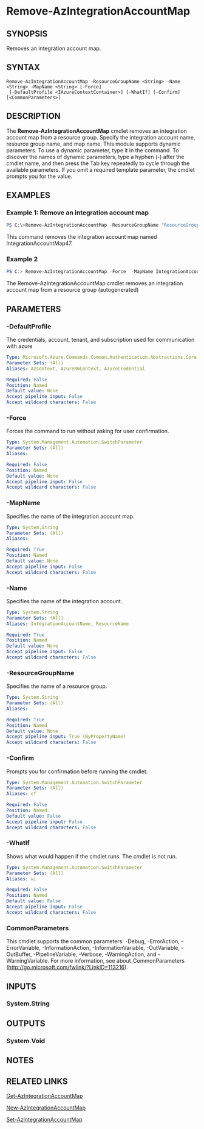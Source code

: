 ﻿---
external help file: Microsoft.Azure.PowerShell.Cmdlets.LogicApp.dll-Help.xml
Module Name: Az.LogicApp
ms.assetid: 7AAF2ACC-84ED-449C-B1E8-F074463F44EB
online version: https://docs.microsoft.com/en-us/powershell/module/az.logicapp/remove-azintegrationaccountmap
schema: 2.0.0
---

# Remove-AzIntegrationAccountMap

## SYNOPSIS
Removes an integration account map.

## SYNTAX

```
Remove-AzIntegrationAccountMap -ResourceGroupName <String> -Name <String> -MapName <String> [-Force]
 [-DefaultProfile <IAzureContextContainer>] [-WhatIf] [-Confirm] [<CommonParameters>]
```

## DESCRIPTION
The **Remove-AzIntegrationAccountMap** cmdlet removes an integration account map from a resource group.
Specify the integration account name, resource group name, and map name.
This module supports dynamic parameters.
To use a dynamic parameter, type it in the command.
To discover the names of dynamic parameters, type a hyphen (-) after the cmdlet name, and then press the Tab key repeatedly to cycle through the available parameters.
If you omit a required template parameter, the cmdlet prompts you for the value.

## EXAMPLES

### Example 1: Remove an integration account map
```powershell
PS C:\>Remove-AzIntegrationAccountMap -ResourceGroupName "ResourceGroup11" -Name "IntegrationAccount31" -MapName "IntegrationAccountMap47"
```

This command removes the integration account map named IntegrationAccountMap47.

### Example 2
```powershell <!-- Aladdin Generated Example --> 
PS C:> Remove-AzIntegrationAccountMap -Force  -MapName IntegrationAccountMap47 -Name IntegrationAccount31 -ResourceGroupName ResourceGroup11
```

The Remove-AzIntegrationAccountMap cmdlet removes an integration account map from a resource group (autogenerated)

## PARAMETERS

### -DefaultProfile
The credentials, account, tenant, and subscription used for communication with azure

```yaml
Type: Microsoft.Azure.Commands.Common.Authentication.Abstractions.Core.IAzureContextContainer
Parameter Sets: (All)
Aliases: AzContext, AzureRmContext, AzureCredential

Required: False
Position: Named
Default value: None
Accept pipeline input: False
Accept wildcard characters: False
```

### -Force
Forces the command to run without asking for user confirmation.

```yaml
Type: System.Management.Automation.SwitchParameter
Parameter Sets: (All)
Aliases:

Required: False
Position: Named
Default value: None
Accept pipeline input: False
Accept wildcard characters: False
```

### -MapName
Specifies the name of the integration account map.

```yaml
Type: System.String
Parameter Sets: (All)
Aliases:

Required: True
Position: Named
Default value: None
Accept pipeline input: False
Accept wildcard characters: False
```

### -Name
Specifies the name of the integration account.

```yaml
Type: System.String
Parameter Sets: (All)
Aliases: IntegrationAccountName, ResourceName

Required: True
Position: Named
Default value: None
Accept pipeline input: False
Accept wildcard characters: False
```

### -ResourceGroupName
Specifies the name of a resource group.

```yaml
Type: System.String
Parameter Sets: (All)
Aliases:

Required: True
Position: Named
Default value: None
Accept pipeline input: True (ByPropertyName)
Accept wildcard characters: False
```

### -Confirm
Prompts you for confirmation before running the cmdlet.

```yaml
Type: System.Management.Automation.SwitchParameter
Parameter Sets: (All)
Aliases: cf

Required: False
Position: Named
Default value: False
Accept pipeline input: False
Accept wildcard characters: False
```

### -WhatIf
Shows what would happen if the cmdlet runs.
The cmdlet is not run.

```yaml
Type: System.Management.Automation.SwitchParameter
Parameter Sets: (All)
Aliases: wi

Required: False
Position: Named
Default value: False
Accept pipeline input: False
Accept wildcard characters: False
```

### CommonParameters
This cmdlet supports the common parameters: -Debug, -ErrorAction, -ErrorVariable, -InformationAction, -InformationVariable, -OutVariable, -OutBuffer, -PipelineVariable, -Verbose, -WarningAction, and -WarningVariable. For more information, see about_CommonParameters (http://go.microsoft.com/fwlink/?LinkID=113216).

## INPUTS

### System.String

## OUTPUTS

### System.Void

## NOTES

## RELATED LINKS

[Get-AzIntegrationAccountMap](./Get-AzIntegrationAccountMap.md)

[New-AzIntegrationAccountMap](./New-AzIntegrationAccountMap.md)

[Set-AzIntegrationAccountMap](./Set-AzIntegrationAccountMap.md)


